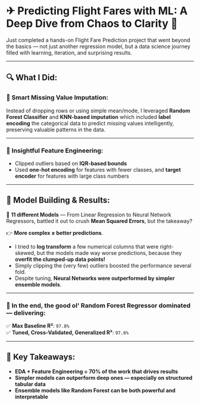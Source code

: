 # ✈ Predicting Flight Fares with ML: A Deep Dive from Chaos to Clarity 🚀

Just completed a hands-on Flight Fare Prediction project that went beyond the basics — not just another regression model, but a data science journey filled with learning, iteration, and surprising results.

---

## 🔍 What I Did:

### 🧹 Smart Missing Value Imputation:
Instead of dropping rows or using simple mean/mode, I leveraged **Random Forest Classifier** and **KNN-based imputation** which included **label encoding** the categorical data to predict missing values intelligently, preserving valuable patterns in the data.

---

### 🧠 Insightful Feature Engineering:

- Clipped outliers based on **IQR-based bounds**  
- Used **one-hot encoding** for features with fewer classes, and **target encoder** for features with large class numbers

---

## 🧪 Model Building & Results:

🧠 **11 different Models** — From Linear Regression to Neural Network Regressors, battled it out to crush **Mean Squared Errors**, but the takeaway?

👉 **More complex ≠ better predictions**.  
- I tried to **log transform** a few numerical columns that were right-skewed, but the models made way worse predictions, because they **overfit the clumped-up data points!**
- Simply clipping the (very few) outliers boosted the performance several fold.  
- Despite tuning, **Neural Networks were outperformed by simpler ensemble models**.

---

### 🥇 In the end, the good ol' **Random Forest Regressor** dominated — delivering:

✅ **Max Baseline R²**: `97.8%`  
✅ **Tuned, Cross-Validated, Generalized R²**: `97.6%`

---

## 📌 Key Takeaways:

- **EDA + Feature Engineering = 70% of the work that drives results**  
- **Simpler models can outperform deep ones — especially on structured tabular data**  
- **Ensemble models like Random Forest can be both powerful and interpretable**
